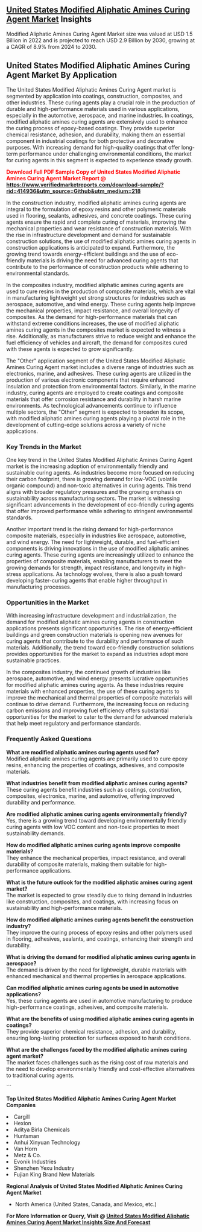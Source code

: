 <h2><a href="https://www.verifiedmarketreports.com/download-sample/?rid=414936&amp;utm_source=Github&amp;utm_medium=218" target="_blank">United States Modified Aliphatic Amines Curing Agent Market</a> Insights</h2><p>Modified Aliphatic Amines Curing Agent Market size was valued at USD 1.5 Billion in 2022 and is projected to reach USD 2.9 Billion by 2030, growing at a CAGR of 8.9% from 2024 to 2030.</p><p> <h2>United States Modified Aliphatic Amines Curing Agent Market By Application</h2> <p>The United States Modified Aliphatic Amines Curing Agent market is segmented by application into coatings, construction, composites, and other industries. These curing agents play a crucial role in the production of durable and high-performance materials used in various applications, especially in the automotive, aerospace, and marine industries. In coatings, modified aliphatic amines curing agents are extensively used to enhance the curing process of epoxy-based coatings. They provide superior chemical resistance, adhesion, and durability, making them an essential component in industrial coatings for both protective and decorative purposes. With increasing demand for high-quality coatings that offer long-term performance under challenging environmental conditions, the market for curing agents in this segment is expected to experience steady growth. <br> <b><p><span class=""><span style="color: #ff0000;"><strong>Download Full PDF Sample Copy of United States Modified Aliphatic Amines Curing Agent Market Report</strong> @ </span><a href="https://www.verifiedmarketreports.com/download-sample/?rid=414936&amp;utm_source=Github&amp;utm_medium=218" target="_blank">https://www.verifiedmarketreports.com/download-sample/?rid=414936&amp;utm_source=Github&amp;utm_medium=218</a></span></p></b></p> <p>In the construction industry, modified aliphatic amines curing agents are integral to the formulation of epoxy resins and other polymeric materials used in flooring, sealants, adhesives, and concrete coatings. These curing agents ensure the rapid and complete curing of materials, improving the mechanical properties and wear resistance of construction materials. With the rise in infrastructure development and demand for sustainable construction solutions, the use of modified aliphatic amines curing agents in construction applications is anticipated to expand. Furthermore, the growing trend towards energy-efficient buildings and the use of eco-friendly materials is driving the need for advanced curing agents that contribute to the performance of construction products while adhering to environmental standards.</p> <p>In the composites industry, modified aliphatic amines curing agents are used to cure resins in the production of composite materials, which are vital in manufacturing lightweight yet strong structures for industries such as aerospace, automotive, and wind energy. These curing agents help improve the mechanical properties, impact resistance, and overall longevity of composites. As the demand for high-performance materials that can withstand extreme conditions increases, the use of modified aliphatic amines curing agents in the composites market is expected to witness a rise. Additionally, as manufacturers strive to reduce weight and enhance the fuel efficiency of vehicles and aircraft, the demand for composites cured with these agents is expected to grow significantly. </p> <p>The "Other" application segment of the United States Modified Aliphatic Amines Curing Agent market includes a diverse range of industries such as electronics, marine, and adhesives. These curing agents are utilized in the production of various electronic components that require enhanced insulation and protection from environmental factors. Similarly, in the marine industry, curing agents are employed to create coatings and composite materials that offer corrosion resistance and durability in harsh marine environments. As technological advancements continue to influence multiple sectors, the "Other" segment is expected to broaden its scope, with modified aliphatic amines curing agents playing a pivotal role in the development of cutting-edge solutions across a variety of niche applications.</p> <h3>Key Trends in the Market</h3> <p>One key trend in the United States Modified Aliphatic Amines Curing Agent market is the increasing adoption of environmentally friendly and sustainable curing agents. As industries become more focused on reducing their carbon footprint, there is growing demand for low-VOC (volatile organic compound) and non-toxic alternatives in curing agents. This trend aligns with broader regulatory pressures and the growing emphasis on sustainability across manufacturing sectors. The market is witnessing significant advancements in the development of eco-friendly curing agents that offer improved performance while adhering to stringent environmental standards.</p> <p>Another important trend is the rising demand for high-performance composite materials, especially in industries like aerospace, automotive, and wind energy. The need for lightweight, durable, and fuel-efficient components is driving innovations in the use of modified aliphatic amines curing agents. These curing agents are increasingly utilized to enhance the properties of composite materials, enabling manufacturers to meet the growing demands for strength, impact resistance, and longevity in high-stress applications. As technology evolves, there is also a push toward developing faster-curing agents that enable higher throughput in manufacturing processes.</p> <h3>Opportunities in the Market</h3> <p>With increasing infrastructure development and industrialization, the demand for modified aliphatic amines curing agents in construction applications presents significant opportunities. The rise of energy-efficient buildings and green construction materials is opening new avenues for curing agents that contribute to the durability and performance of such materials. Additionally, the trend toward eco-friendly construction solutions provides opportunities for the market to expand as industries adopt more sustainable practices.</p> <p>In the composites industry, the continued growth of industries like aerospace, automotive, and wind energy presents lucrative opportunities for modified aliphatic amines curing agents. As these industries require materials with enhanced properties, the use of these curing agents to improve the mechanical and thermal properties of composite materials will continue to drive demand. Furthermore, the increasing focus on reducing carbon emissions and improving fuel efficiency offers substantial opportunities for the market to cater to the demand for advanced materials that help meet regulatory and performance standards.</p> <h3>Frequently Asked Questions</h3> <p><b>What are modified aliphatic amines curing agents used for?</b><br> Modified aliphatic amines curing agents are primarily used to cure epoxy resins, enhancing the properties of coatings, adhesives, and composite materials.</p> <p><b>What industries benefit from modified aliphatic amines curing agents?</b><br> These curing agents benefit industries such as coatings, construction, composites, electronics, marine, and automotive, offering improved durability and performance.</p> <p><b>Are modified aliphatic amines curing agents environmentally friendly?</b><br> Yes, there is a growing trend toward developing environmentally friendly curing agents with low VOC content and non-toxic properties to meet sustainability demands.</p> <p><b>How do modified aliphatic amines curing agents improve composite materials?</b><br> They enhance the mechanical properties, impact resistance, and overall durability of composite materials, making them suitable for high-performance applications.</p> <p><b>What is the future outlook for the modified aliphatic amines curing agent market?</b><br> The market is expected to grow steadily due to rising demand in industries like construction, composites, and coatings, with increasing focus on sustainability and high-performance materials.</p> <p><b>How do modified aliphatic amines curing agents benefit the construction industry?</b><br> They improve the curing process of epoxy resins and other polymers used in flooring, adhesives, sealants, and coatings, enhancing their strength and durability.</p> <p><b>What is driving the demand for modified aliphatic amines curing agents in aerospace?</b><br> The demand is driven by the need for lightweight, durable materials with enhanced mechanical and thermal properties in aerospace applications.</p> <p><b>Can modified aliphatic amines curing agents be used in automotive applications?</b><br> Yes, these curing agents are used in automotive manufacturing to produce high-performance coatings, adhesives, and composite materials.</p> <p><b>What are the benefits of using modified aliphatic amines curing agents in coatings?</b><br> They provide superior chemical resistance, adhesion, and durability, ensuring long-lasting protection for surfaces exposed to harsh conditions.</p> <p><b>What are the challenges faced by the modified aliphatic amines curing agent market?</b><br> The market faces challenges such as the rising cost of raw materials and the need to develop environmentally friendly and cost-effective alternatives to traditional curing agents.</p> ```</p><p><strong>Top United States Modified Aliphatic Amines Curing Agent Market Companies</strong></p><div data-test-id=""><p><li>Cargill</li><li> Hexion</li><li> Aditya Birla Chemicals</li><li> Huntsman</li><li> Anhui Xinyuan Technology</li><li> Van Horn</li><li> Metz & Co.</li><li> Evonik Industries</li><li> Shenzhen Yexu Industry</li><li> Fujian King Brand New Materials</li></p><div><strong>Regional Analysis of&nbsp;United States Modified Aliphatic Amines Curing Agent Market</strong></div><ul><li dir="ltr"><p dir="ltr">North America&nbsp;(United States, Canada, and Mexico, etc.)</p></li></ul><p><strong>For More Information or Query, Visit @&nbsp;</strong><strong><a href="https://www.verifiedmarketreports.com/product/modified-aliphatic-amines-curing-agent-market/?utm_source=Github&amp;utm_medium=218" target="_blank">United States Modified Aliphatic Amines Curing Agent Market Insights Size And Forecast</a></strong></p></div>

